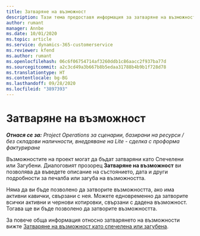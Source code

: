```yaml
---
title: Затваряне на възможност
description: Тази тема предоставя информация за затваряне на възможност по проект.
author: rumant
manager: Annbe
ms.date: 10/01/2020
ms.topic: article
ms.service: dynamics-365-customerservice
ms.reviewer: kfend
ms.author: rumant
ms.openlocfilehash: 06c6f06754714af3260ddb1c86aacc2f937ba77d
ms.sourcegitcommit: a2c3cd49a3b667b8b5edaa31788b4b9b1f728d78
ms.translationtype: HT
ms.contentlocale: bg-BG
ms.lasthandoff: 09/28/2020
ms.locfileid: "3897393"
---
```

# <a name="close-an-opportunity"></a>Затваряне на възможност

_**Отнася се за:** Project Operations за сценарии, базирани на ресурси / без складови наличности, внедряване на Lite - сделка с проформа фактуриране_

Възможностите на проект могат да бъдат затваряни като Спечелени или Загубени. Диалоговият прозорец **Затваряне на възможност** ви позволява да въведете описание на състоянието, дата и други подробности за печалба или загуба на възможността.

Няма да ви бъде позволено да затворите възможността, ако има активни кавички, свързани с нея. Можете едновременно да затворите всички активни и чернови котировки, свързани с дадена възможност. Тогава ще ви бъде позволено да затворите възможността.

За повече обща информация относно затварянето на възможности вижте [Затваряне на възможност като спечелена или загубена](https://docs.microsoft.com/dynamics365/sales-enterprise/close-opportunity-won-lost-sales).
